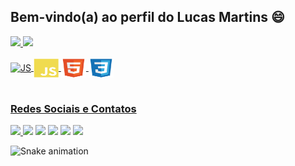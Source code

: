 ## Bem-vindo(a) ao perfil do Lucas Martins :smile:

<div>
  <a href="https://github.com/BR-LucasMartins">
  <img height="180em" src="https://github-readme-stats.vercel.app/api?username=BR-LucasMartins&show_icons=true&theme=tokyonight&include_all_commits=true&count_private=true"/>
  <img height="180em" src="https://github-readme-stats.vercel.app/api/top-langs/?username=BR-LucasMartins&layout=compact&langs_count=6&theme=tokyonight"/>
</div>
<div style="display: inline_block"><br>
  <img align="center" alt="JS" height="50" width="60" src="https://cdn.jsdelivr.net/gh/devicons/devicon/icons/php/php-original.svg" />
  <img align="center" alt="JS" height="30" width="40" src="https://raw.githubusercontent.com/devicons/devicon/master/icons/javascript/javascript-plain.svg">
  <img align="center" alt="HTML" height="30" width="40" src="https://raw.githubusercontent.com/devicons/devicon/master/icons/html5/html5-original.svg">
  <img align="center" alt="CSS" height="30" width="40" src="https://raw.githubusercontent.com/devicons/devicon/master/icons/css3/css3-original.svg">
</div>
 
 <br>
 
  ### Redes Sociais e Contatos
 
<div> 
  <a href="https://www.instagram.com/lucas_viniiicios/" target="_blank">
    <img src="https://img.shields.io/badge/-Instagram-%23E4405F?style=for-the-badge&logo=instagram&logoColor=white">
  </a>
  <a href="https://twitter.com/lucasvl78" target="_blank"><img src="https://img.shields.io/badge/-Twitter-%230077B5?style=for-the-badge&logo=twitter&logoColor=white" target="_blank"></a>
 <a href="#" target="_blank"><img src="https://img.shields.io/badge/Discord-7289DA?style=for-the-badge&logo=discord&logoColor=white" target="_blank"></a> 
  <a href = "lukas.vinicios87@gmail.com"><img src="https://img.shields.io/badge/-Gmail-%23333?style=for-the-badge&logo=gmail&logoColor=white" target="_blank"></a>
  <a href="https://www.linkedin.com/in/lucas-vinicios-martins/" target="_blank"><img src="https://img.shields.io/badge/-LinkedIn-%230077B5?style=for-the-badge&logo=linkedin&logoColor=white" target="_blank"></a> 
  <a href="https://api.whatsapp.com/send?phone=5531994047139&text=Ol%C3%A1%2C%20Vim%20pelo%20seu%20Github!" target="_blank"><img src="https://img.shields.io/badge/-Whatsapp-%FFFFFF?style=for-the-badge&logo=Whatsapp&logoColor=white" target="_blank"></a> 
   
  
 
  ![Snake animation](https://github.com/devemdobro/devemdobro/blob/output/github-contribution-grid-snake.svg)

</div>
